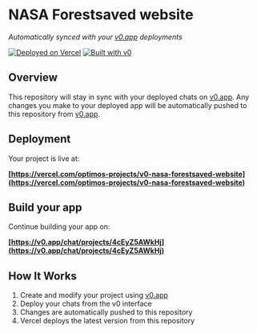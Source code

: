 # NASA Forestsaved website

*Automatically synced with your [v0.app](https://v0.app) deployments*

[![Deployed on Vercel](https://img.shields.io/badge/Deployed%20on-Vercel-black?style=for-the-badge&logo=vercel)](https://vercel.com/optimos-projects/v0-nasa-forestsaved-website)
[![Built with v0](https://img.shields.io/badge/Built%20with-v0.app-black?style=for-the-badge)](https://v0.app/chat/projects/4cEyZ5AWkHj)

## Overview

This repository will stay in sync with your deployed chats on [v0.app](https://v0.app).
Any changes you make to your deployed app will be automatically pushed to this repository from [v0.app](https://v0.app).

## Deployment

Your project is live at:

**[https://vercel.com/optimos-projects/v0-nasa-forestsaved-website](https://vercel.com/optimos-projects/v0-nasa-forestsaved-website)**

## Build your app

Continue building your app on:

**[https://v0.app/chat/projects/4cEyZ5AWkHj](https://v0.app/chat/projects/4cEyZ5AWkHj)**

## How It Works

1. Create and modify your project using [v0.app](https://v0.app)
2. Deploy your chats from the v0 interface
3. Changes are automatically pushed to this repository
4. Vercel deploys the latest version from this repository